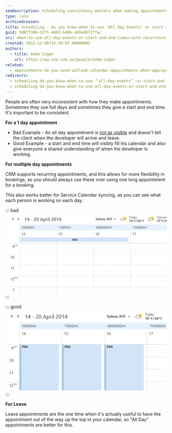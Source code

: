 ```yaml
---
seoDescription: Scheduling consistency matters when making appointments; use "All Day Events" or start and end times with recurrence to avoid confusion.
type: rule
archivedreason:
title: Scheduling - Do you know when to use "All Day Events" or start and end times with recurrence?
guid: 5887f34b-3271-4d82-b48b-a69a4b72ffac
uri: when-to-use-all-day-events-or-start-and-end-times-with-recurrence
created: 2012-12-06T14:10:07.0000000Z
authors:
  - title: Adam Cogan
    url: https://ww.ssw.com.au/people/adam-cogan
related:
  - appointments-do-you-send-outlook-calendar-appointments-when-appropriate
redirects:
  - scheduling-do-you-know-when-to-use-＂all-day-events＂-or-start-and-end-times-with-recurrence
  - scheduling-do-you-know-when-to-use-all-day-events-or-start-and-end-times-with-recurrence
---
```


People are often very inconsistent with how they make appointments. Sometimes they use full days and sometimes they give a start and end time. It's important to be consistent.

**For a 1 day appointment**

- Bad Example - An all day appointment is [not as visible](/appointments-do-you-send-outlook-calendar-appointments-when-appropriate) and doesn't tell the client when the developer will arrive and leave.
- Good Example - a start and end time will visibly fill his calendar and also give everyone a shared understanding of when the developer is working.

**For multiple day appointments**

CRM supports recurring appointments, and this allows for more flexibility in bookings, so you should always use these over using one long appointment for a booking.

<!--endintro-->

This also works better for Service Calendar syncing, as you can see what each person is working on each day.

::: bad  
![Figure: Bad Example – If a change is needed on Tuesday’s booking, there will an issue](recurring-appointment-bad.png)  
:::

::: good  
![Figure: Good Example – Easy to alter any individual day as needed](recurring-appointment-good.png)  
:::

**For Leave**

Leave appointments are the one time when it's actually useful to have the appointment out of the way up the top in your calendar, so "All Day" appointments are better for this.
